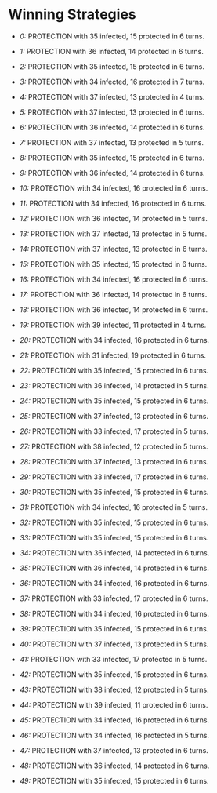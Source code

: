 # Winning Strategies

* _0:_ PROTECTION with 35 infected, 15 protected in 6 turns.


* _1:_ PROTECTION with 36 infected, 14 protected in 6 turns.


* _2:_ PROTECTION with 35 infected, 15 protected in 6 turns.


* _3:_ PROTECTION with 34 infected, 16 protected in 7 turns.


* _4:_ PROTECTION with 37 infected, 13 protected in 4 turns.


* _5:_ PROTECTION with 37 infected, 13 protected in 6 turns.


* _6:_ PROTECTION with 36 infected, 14 protected in 6 turns.


* _7:_ PROTECTION with 37 infected, 13 protected in 5 turns.


* _8:_ PROTECTION with 35 infected, 15 protected in 6 turns.


* _9:_ PROTECTION with 36 infected, 14 protected in 6 turns.


* _10:_ PROTECTION with 34 infected, 16 protected in 6 turns.


* _11:_ PROTECTION with 34 infected, 16 protected in 6 turns.


* _12:_ PROTECTION with 36 infected, 14 protected in 5 turns.


* _13:_ PROTECTION with 37 infected, 13 protected in 5 turns.


* _14:_ PROTECTION with 37 infected, 13 protected in 6 turns.


* _15:_ PROTECTION with 35 infected, 15 protected in 6 turns.


* _16:_ PROTECTION with 34 infected, 16 protected in 6 turns.


* _17:_ PROTECTION with 36 infected, 14 protected in 6 turns.


* _18:_ PROTECTION with 36 infected, 14 protected in 6 turns.


* _19:_ PROTECTION with 39 infected, 11 protected in 4 turns.


* _20:_ PROTECTION with 34 infected, 16 protected in 6 turns.


* _21:_ PROTECTION with 31 infected, 19 protected in 6 turns.


* _22:_ PROTECTION with 35 infected, 15 protected in 6 turns.


* _23:_ PROTECTION with 36 infected, 14 protected in 5 turns.


* _24:_ PROTECTION with 35 infected, 15 protected in 6 turns.


* _25:_ PROTECTION with 37 infected, 13 protected in 6 turns.


* _26:_ PROTECTION with 33 infected, 17 protected in 5 turns.


* _27:_ PROTECTION with 38 infected, 12 protected in 5 turns.


* _28:_ PROTECTION with 37 infected, 13 protected in 6 turns.


* _29:_ PROTECTION with 33 infected, 17 protected in 6 turns.


* _30:_ PROTECTION with 35 infected, 15 protected in 6 turns.


* _31:_ PROTECTION with 34 infected, 16 protected in 5 turns.


* _32:_ PROTECTION with 35 infected, 15 protected in 6 turns.


* _33:_ PROTECTION with 35 infected, 15 protected in 6 turns.


* _34:_ PROTECTION with 36 infected, 14 protected in 6 turns.


* _35:_ PROTECTION with 36 infected, 14 protected in 6 turns.


* _36:_ PROTECTION with 34 infected, 16 protected in 6 turns.


* _37:_ PROTECTION with 33 infected, 17 protected in 6 turns.


* _38:_ PROTECTION with 34 infected, 16 protected in 6 turns.


* _39:_ PROTECTION with 35 infected, 15 protected in 6 turns.


* _40:_ PROTECTION with 37 infected, 13 protected in 5 turns.


* _41:_ PROTECTION with 33 infected, 17 protected in 5 turns.


* _42:_ PROTECTION with 35 infected, 15 protected in 6 turns.


* _43:_ PROTECTION with 38 infected, 12 protected in 5 turns.


* _44:_ PROTECTION with 39 infected, 11 protected in 6 turns.


* _45:_ PROTECTION with 34 infected, 16 protected in 6 turns.


* _46:_ PROTECTION with 34 infected, 16 protected in 5 turns.


* _47:_ PROTECTION with 37 infected, 13 protected in 6 turns.


* _48:_ PROTECTION with 36 infected, 14 protected in 6 turns.


* _49:_ PROTECTION with 35 infected, 15 protected in 6 turns.



